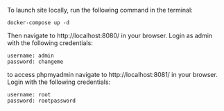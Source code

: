 To launch site locally, run the following command in the terminal:

```
docker-compose up -d
```

Then navigate to http://localhost:8080/ in your browser.
Login as admin with the following credentials:

```
username: admin
password: changeme
```

to access phpmyadmin navigate to http://localhost:8081/ in your browser.
Login with the following credentials:

```
username: root
password: rootpassword
```
